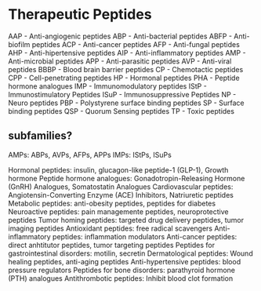 # Therapeutic Peptides

AAP - Anti-angiogenic peptides
ABP - Anti-bacterial peptides
ABFP - Anti-biofilm peptides
ACP - Anti-cancer peptides
AFP - Anti-fungal peptides
AHP - Anti-hipertensive peptides
AIP - Anti-inflammatory peptides
AMP - Anti-microbial peptides
APP - Anti-parasitic peptides
AVP - Anti-viral peptides
BBBP - Blood brain barrier peptides
CP - Chemotactic peptides
CPP - Cell-penetrating peptides
HP - Hormonal peptides
PHA - Peptide hormone analogues
IMP - Immunomodulatory peptides
IStP - Immunostimulatory Peptides
ISuP - Immunosuppressive Peptides
NP - Neuro peptides
PBP - Polystyrene surface binding peptides
SP - Surface binding peptides
QSP - Quorum Sensing peptides
TP - Toxic peptides


## subfamilies?

AMPs: ABPs, AVPs, AFPs, APPs
IMPs: IStPs, ISuPs

Hormonal peptides: insulin, glucagon-like peptide-1 (GLP-1), Growth hormone
Peptide hormone analogues: Gonadotropin-Releasing Hormone (GnRH) Analogues, Somatostatin Analogues
Cardiovascular peptides: Angiotensin-Converting Enzyme (ACE) Inhibitors, Natriuretic peptides
Metabolic peptides: anti-obesity peptides, peptides for diabetes
Neuroactive peptides: pain managemente peptides, neuroprotective peptides
Tumor homing peptides: targeted drug delivery peptides, tumor imaging peptides
Antioxidant peptides: free radical scavengers
Anti-inflammatory peptides: inflammation modulators
Anti-cancer peptides: direct anhtitutor peptides, tumor targeting peptides
Peptides for gastrointestinal disorders: motilin, secretin
Dermatological peptides: Wound healing peptides, anti-aging peptides
Anti-hypertensive peptides: blood pressure regulators
Peptides for bone disorders: parathyroid hormone (PTH) analogues
Antithrombotic peptides: Inhibit blood clot formation

